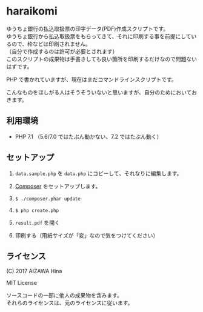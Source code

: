 haraikomi
=========

ゆうちょ銀行の払込取扱票の印字データ(PDF)作成スクリプトです。   
ゆうちょ銀行から払込取扱票をもらってきて、それに印刷する事を前提にしているので、枠などは印刷されません。   
（自分で作成するのは許可が必要とされます）   
このスクリプトの成果物は手書きしても良い箇所を印刷するだけなので問題ないはずです。

PHP で書かれていますが、現在はまだコマンドラインスクリプトです。

こんなものをほしがる人はそうそういないと思いますが、自分のためにおいておきます。


利用環境
--------

- PHP 7.1 （5.6/7.0 ではたぶん動かない、7.2 ではたぶん動く）


セットアップ
------------

1. `data.sample.php` を `data.php` にコピーして、それなりに編集します。

2. [Composer](https://getcomposer.org/) をセットアップします。

3. `$ ./composer.phar update`

4. `$ php create.php`

5. `result.pdf` を開く

6. 印刷する（用紙サイズが「変」なので気をつけてください）


ライセンス
----------

(C) 2017 AIZAWA Hina

MIT License


ソースコードの一部に他人の成果物を含みます。   
それらのライセンスは、元のライセンスに従います。
